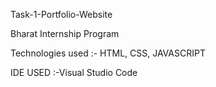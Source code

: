  Task-1-Portfolio-Website

Bharat Internship Program 

Technologies used :- HTML, CSS, JAVASCRIPT 

IDE USED :-Visual Studio Code 


